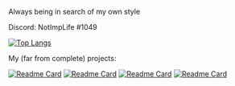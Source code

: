 Always being in search of my own style

Discord: NotImpLife #1049
  
 [![Top Langs](https://github-readme-stats.vercel.app/api/top-langs/?username=notimplementedlife&layout=compact&title_color=fff&text_color=fff&bg_color=6b241b&hide=Makefile&custom_title=My%20unforgivable%20sins%20:%29%29)](https://github.com/NotImplementedLife)
 
 My (far from complete) projects:

[![Readme Card](https://github-readme-stats.vercel.app/api/pin/?username=NotImplementedLife&repo=Crusade&bg_color=686DD6&title_color=fff&text_color=fff&icon_color=fff)](https://github.com/NotImplementedLife/Crusade)
[![Readme Card](https://github-readme-stats.vercel.app/api/pin/?username=NotImplementedLife&repo=Sudoku&bg_color=398E3D&title_color=fff&text_color=fff&icon_color=fff)](https://github.com/NotImplementedLife/Sudoku)
[![Readme Card](https://github-readme-stats.vercel.app/api/pin/?username=NotImplementedLife&repo=FSPDS&bg_color=F78325&title_color=fff&text_color=fff&icon_color=fff)](https://github.com/NotImplementedLife/FSPDS)
[![Readme Card](https://github-readme-stats.vercel.app/api/pin/?username=NotImplementedLife&repo=AIRPLANZ&bg_color=346856&title_color=fff&text_color=fff&icon_color=fff)](https://github.com/NotImplementedLife/AIRPLANZ)
